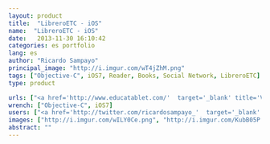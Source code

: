 ```yaml
---
layout: product
title:  "LibreroETC - iOS"
name:  "LibreroETC - iOS"
date:   2013-11-30 16:10:42
categories: es portfolio
lang: es
author: "Ricardo Sampayo"
principal_image: "http://i.imgur.com/wT4jZhM.png"
tags: ["Objective-C", iOS7, Reader, Books, Social Network, LibreroETC]
type: product

urls: ["<a href='http://www.educatablet.com/'  target='_blank' title='Visita el website del cliente'>EducaTablet</a>","<a href='http://www.codeFuel.me'  target='_blank' title='Visit the website developer'>CodeFuel</a>"]
wrench: ["Objective-C", iOS7]
users: ["<a href='http://twitter.com/ricardosampayo_'  target='_blank' title='Twitter de Ricardo Sampayo'>@RicardoSampayo_</a>","<a href='https://twitter.com/nilychirinos'  target='_blank' title='Twitter de Nily Diseñadora'>@nilychirinos</a>"]
images: ["http://i.imgur.com/wILY0Ce.png", "http://i.imgur.com/KubB05P.png", "http://i.imgur.com/cbVl7xJ.png", "http://i.imgur.com/JFCnKyM.png", "http://i.imgur.com/UrMGFjI.png",  "http://i.imgur.com/szaDsDD.png"]
abstract: ""
---
```




